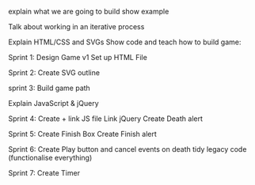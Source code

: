 explain what we are going to build
show example

Talk about working in an iterative process

Explain HTML/CSS and SVGs
Show code and teach how to build game:

Sprint 1:
Design Game v1
Set up HTML File

Sprint 2:
Create SVG outline

sprint 3:
Build game path

Explain JavaScript & jQuery

Sprint 4:
Create + link JS file
Link jQuery
Create Death alert

Sprint 5: 
Create Finish Box
Create Finish alert

Sprint 6:
Create Play button and cancel events on death
tidy legacy code (functionalise everything)

Sprint 7:
Create Timer
